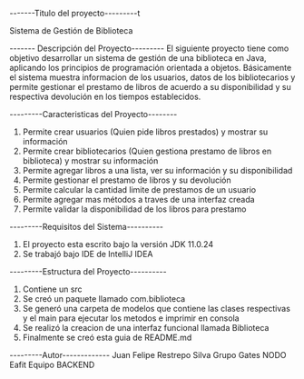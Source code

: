 
-------Titulo del proyecto---------t

Sistema de Gestión de Biblioteca

------- Descripción del Proyecto---------
El siguiente proyecto tiene como objetivo desarrollar un sistema de gestión de una biblioteca
en Java, aplicando los principios de programación orientada a objetos. Básicamente el sistema 
muestra informacion de los usuarios, datos de los bibliotecarios y permite gestionar el prestamo
de libros de acuerdo a su disponibilidad y su respectiva devolución en los tiempos establecidos.

---------Caracteristicas del Proyecto--------

1. Permite crear usuarios (Quien pide libros prestados) y mostrar su información
2. Permite crear bibliotecarios (Quien gestiona prestamo de libros en biblioteca) y mostrar 
su información
3. Permite agregar libros a una lista, ver su información y su disponibilidad
3. Permite gestionar el prestamo de libros y su devolución
4. Permite calcular la cantidad limite de prestamos de un usuario
5. Permite agregar mas métodos a traves de una interfaz creada
6. Permite validar la disponibilidad de los libros para prestamo

---------Requisitos del Sistema----------

1. El proyecto esta escrito bajo la versión JDK 11.0.24
2. Se trabajó bajo IDE de IntelliJ IDEA

---------Estructura del Proyecto----------

1. Contiene un src
2. Se creó un paquete llamado com.biblioteca
3. Se generó una carpeta de modelos que contiene las clases respectivas y el main para ejecutar
los metodos e imprimir en consola
4. Se realizó la creacion de una interfaz funcional llamada Biblioteca
5. Finalmente se creó esta guia de README.md

---------Autor-------------
Juan Felipe Restrepo Silva
Grupo Gates NODO Eafit
Equipo BACKEND





